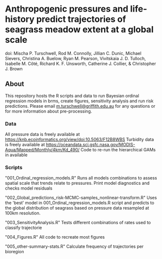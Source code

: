 # Anthropogenic pressures and life-history predict trajectories of seagrass meadow extent at a global scale
doi: 
Mischa P. Turschwell, Rod M. Connolly, Jillian C. Dunic, Michael Sievers, Christina A. Buelow, Ryan M. Pearson, Vivitskaia J. D. Tulloch, Isabelle M. Côté, Richard K. F. Unsworth, Catherine J. Collier, & Christopher J. Brown

## About
This repository hosts the R scripts and data to run Bayesian ordinal regression models in brms, create figures, sensitivity analysis and run risk predictions. Please email m.turschwell@griffith.edu.au for any questions or for more information about pre-processing. 

### Data
All pressure data is freely available at https://knb.ecoinformatics.org/view/doi:10.5063/F12B8WBS
Turbidity data is freely available at https://oceandata.sci.gsfc.nasa.gov/MODIS-Aqua/Mapped/Monthly/4km/Kd_490/ 
Code to re-run the hierarchical GAMs in available 

### Scripts 
"001_Ordinal_regression_models.R"
Runs all models combinations to assess spatial scale that trends relate to pressures. Print model diagnostics and checks model residuals

"002_Global_predictions_risk-MCMC-samples_nonlinear-transform.R"
Uses the 'best' model in  001_Ordinal_regression_models.R script and predicts to the global distribution of seagrass based on pressure data resampled at 100km resolution. 

"003_SensitivityAnalysis.R"
Tests different combinations of rates used to classify trajectorie

"004_Figures.R"
All code to recreate most figures

"005_other-summary-stats.R"
Calculate frequency of trajectories per bioregion 

